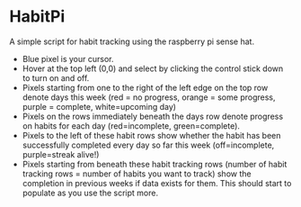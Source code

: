# HabitPi

A simple script for habit tracking using the raspberry pi sense hat.
- Blue pixel is your cursor.
 - Hover at the top left (0,0) and select by clicking the control stick down to turn on and off.
- Pixels starting from one to the right of the left edge on the top row denote days this week (red = no progress, orange = some progress, purple = complete, white=upcoming day)
 - Pixels on the rows immediately beneath the days row denote progress on habits for each day (red=incomplete, green=complete).
 - Pixels to the left of these habit rows show whether the habit has been successfully completed every day so far this week (off=incomplete, purple=streak alive!)
- Pixels starting from beneath these habit tracking rows (number of habit tracking rows = number of habits you want to track) show the completion in previous weeks if data exists for them. This should start to populate as you use the script more.
